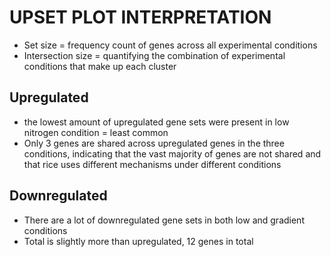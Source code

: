 # UPSET PLOT INTERPRETATION
* Set size = frequency count of genes across all experimental conditions
* Intersection size = quantifying the combination of experimental conditions that make up each cluster

## Upregulated
* the lowest amount of upregulated gene sets were present in low nitrogen condition = least common
* Only 3 genes are shared across upregulated genes in the three conditions, indicating that the vast majority of genes are not shared and that rice uses different mechanisms under different conditions

## Downregulated
* There are a lot of downregulated gene sets in both low and gradient conditions
* Total is slightly more than upregulated, 12 genes in total
